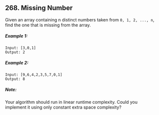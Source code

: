 ## 268. Missing Number
Given an array containing n distinct numbers taken from ```0, 1, 2, ..., n```, find the one that is missing from the array.

##### Example 1:
```
Input: [3,0,1]
Output: 2
```
##### Example 2:
```
Input: [9,6,4,2,3,5,7,0,1]
Output: 8
```
##### Note:
Your algorithm should run in linear runtime complexity. Could you implement it using only constant extra space complexity?